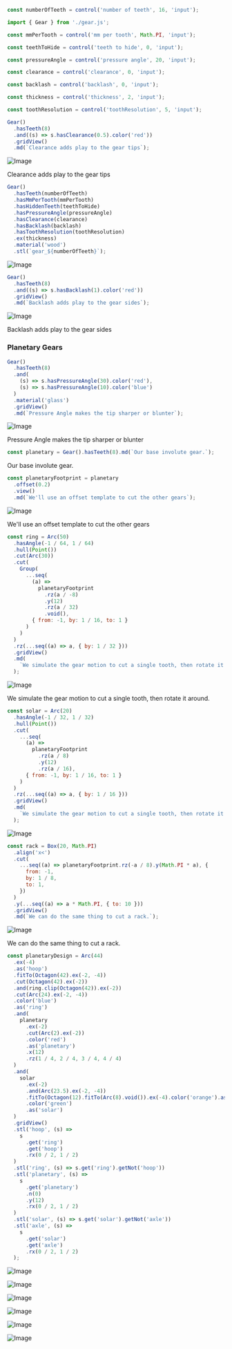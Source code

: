 ```JavaScript
const numberOfTeeth = control('number of teeth', 16, 'input');
```

```JavaScript
import { Gear } from './gear.js';
```

```JavaScript
const mmPerTooth = control('mm per tooth', Math.PI, 'input');
```

```JavaScript
const teethToHide = control('teeth to hide', 0, 'input');
```

```JavaScript
const pressureAngle = control('pressure angle', 20, 'input');
```

```JavaScript
const clearance = control('clearance', 0, 'input');
```

```JavaScript
const backlash = control('backlash', 0, 'input');
```

```JavaScript
const thickness = control('thickness', 2, 'input');
```

```JavaScript
const toothResolution = control('toothResolution', 5, 'input');
```

```JavaScript
Gear()
  .hasTeeth(8)
  .and((s) => s.hasClearance(0.5).color('red'))
  .gridView()
  .md(`Clearance adds play to the gear tips`);
```

![Image](gear.md.0.png)

Clearance adds play to the gear tips

```JavaScript
Gear()
  .hasTeeth(numberOfTeeth)
  .hasMmPerTooth(mmPerTooth)
  .hasHiddenTeeth(teethToHide)
  .hasPressureAngle(pressureAngle)
  .hasClearance(clearance)
  .hasBacklash(backlash)
  .hasToothResolution(toothResolution)
  .ex(thickness)
  .material('wood')
  .stl(`gear_${numberOfTeeth}`);
```

![Image](gear.md.1.png)

```JavaScript
Gear()
  .hasTeeth(8)
  .and((s) => s.hasBacklash(1).color('red'))
  .gridView()
  .md(`Backlash adds play to the gear sides`);
```

![Image](gear.md.2.png)

Backlash adds play to the gear sides

### Planetary Gears

```JavaScript
Gear()
  .hasTeeth(8)
  .and(
    (s) => s.hasPressureAngle(30).color('red'),
    (s) => s.hasPressureAngle(10).color('blue')
  )
  .material('glass')
  .gridView()
  .md(`Pressure Angle makes the tip sharper or blunter`);
```

![Image](gear.md.3.png)

Pressure Angle makes the tip sharper or blunter

```JavaScript
const planetary = Gear().hasTeeth(8).md(`Our base involute gear.`);
```

Our base involute gear.

```JavaScript
const planetaryFootprint = planetary
  .offset(0.2)
  .view()
  .md(`We'll use an offset template to cut the other gears`);
```

![Image](gear.md.4.png)

We'll use an offset template to cut the other gears

```JavaScript
const ring = Arc(50)
  .hasAngle(-1 / 64, 1 / 64)
  .hull(Point())
  .cut(Arc(30))
  .cut(
    Group(
      ...seq(
        (a) =>
          planetaryFootprint
            .rz(a / -8)
            .y(12)
            .rz(a / 32)
            .void(),
        { from: -1, by: 1 / 16, to: 1 }
      )
    )
  )
  .rz(...seq((a) => a, { by: 1 / 32 }))
  .gridView()
  .md(
    `We simulate the gear motion to cut a single tooth, then rotate it around.`
  );
```

![Image](gear.md.5.png)

We simulate the gear motion to cut a single tooth, then rotate it around.

```JavaScript
const solar = Arc(20)
  .hasAngle(-1 / 32, 1 / 32)
  .hull(Point())
  .cut(
    ...seq(
      (a) =>
        planetaryFootprint
          .rz(a / 8)
          .y(12)
          .rz(a / 16),
      { from: -1, by: 1 / 16, to: 1 }
    )
  )
  .rz(...seq((a) => a, { by: 1 / 16 }))
  .gridView()
  .md(
    `We simulate the gear motion to cut a single tooth, then rotate it around.`
  );
```

![Image](gear.md.6.png)

```JavaScript
const rack = Box(20, Math.PI)
  .align('x<')
  .cut(
    ...seq((a) => planetaryFootprint.rz(-a / 8).y(Math.PI * a), {
      from: -1,
      by: 1 / 8,
      to: 1,
    })
  )
  .y(...seq((a) => a * Math.PI, { to: 10 }))
  .gridView()
  .md(`We can do the same thing to cut a rack.`);
```

![Image](gear.md.7.png)

We can do the same thing to cut a rack.

```JavaScript
const planetaryDesign = Arc(44)
  .ex(-4)
  .as('hoop')
  .fitTo(Octagon(42).ex(-2, -4))
  .cut(Octagon(42).ex(-2))
  .and(ring.clip(Octagon(42)).ex(-2))
  .cut(Arc(24).ex(-2, -4))
  .color('blue')
  .as('ring')
  .and(
    planetary
      .ex(-2)
      .cut(Arc(2).ex(-2))
      .color('red')
      .as('planetary')
      .x(12)
      .rz(1 / 4, 2 / 4, 3 / 4, 4 / 4)
  )
  .and(
    solar
      .ex(-2)
      .and(Arc(23.5).ex(-2, -4))
      .fitTo(Octagon(12).fitTo(Arc(8).void()).ex(-4).color('orange').as('axle'))
      .color('green')
      .as('solar')
  )
  .gridView()
  .stl('hoop', (s) =>
    s
      .get('ring')
      .get('hoop')
      .rx(0 / 2, 1 / 2)
  )
  .stl('ring', (s) => s.get('ring').getNot('hoop'))
  .stl('planetary', (s) =>
    s
      .get('planetary')
      .n(0)
      .y(12)
      .rx(0 / 2, 1 / 2)
  )
  .stl('solar', (s) => s.get('solar').getNot('axle'))
  .stl('axle', (s) =>
    s
      .get('solar')
      .get('axle')
      .rx(0 / 2, 1 / 2)
  );
```

![Image](gear.md.8.png)

![Image](gear.md.9.png)

![Image](gear.md.10.png)

![Image](gear.md.11.png)

![Image](gear.md.12.png)

![Image](gear.md.13.png)
